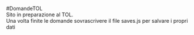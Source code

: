 #DomandeTOL<br>
Sito in preparazione al TOL. <br>
Una volta finite le domande sovrascrivere il file saves.js per salvare i propri dati

